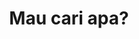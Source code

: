 ---
title: "Mau cari apa?"
url: "cari"
layout: "search"
summary: "Halaman pencarian"
placeholder: "Ketik disini.."
---